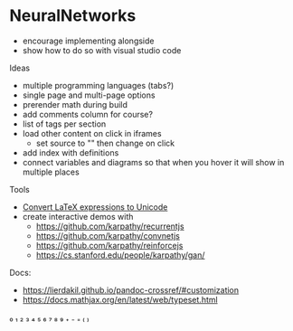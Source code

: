 # NeuralNetworks

- encourage implementing alongside
- show how to do so with visual studio code

Ideas

- multiple programming languages (tabs?)
- single page and multi-page options
- prerender math during build
- add comments column for course?
- list of tags per section
- load other content on click in iframes
	+ set source to "" then change on click
- add index with definitions
- connect variables and diagrams so that when you hover it will show in multiple places

Tools

- [Convert LaTeX expressions to Unicode](https://www.unicodeit.net/)
- create interactive demos with
	+ https://github.com/karpathy/recurrentjs
	+ https://github.com/karpathy/convnetjs
	+ https://github.com/karpathy/reinforcejs
	+ https://cs.stanford.edu/people/karpathy/gan/

Docs:

- https://lierdakil.github.io/pandoc-crossref/#customization
- https://docs.mathjax.org/en/latest/web/typeset.html

₀
₁
₂
₃
₄
₅
₆
₇
₈
₉
₊
₋
₌
₍
₎
